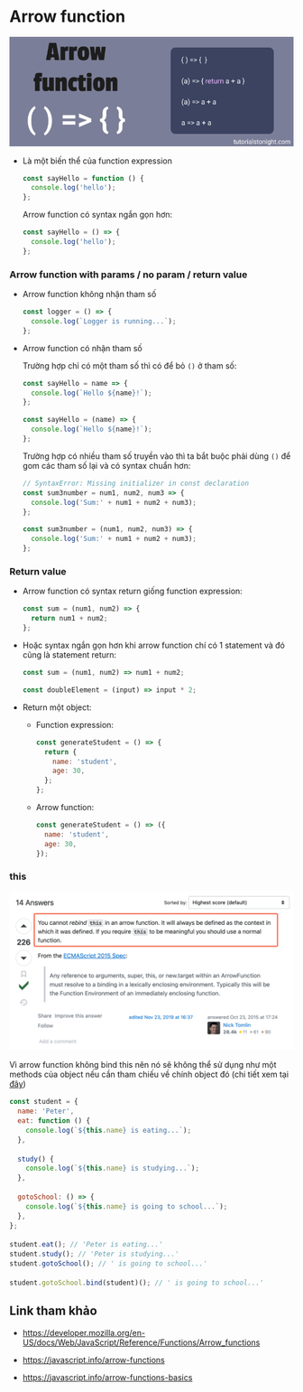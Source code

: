 # Arrow function

![](../images/arrow-function-banner.webp)

- Là một biến thể của function expression

  ```js
  const sayHello = function () {
    console.log('hello');
  };
  ```

  Arrow function có syntax ngắn gọn hơn:

  ```js
  const sayHello = () => {
    console.log('hello');
  };
  ```

### Arrow function with params / no param / return value

- Arrow function không nhận tham số

  ```js
  const logger = () => {
    console.log(`Logger is running...`);
  };
  ```

- Arrow function có nhận tham số

  Trường hợp chỉ có một tham số thì có để bỏ `()` ở tham số:

  ```js
  const sayHello = name => {
    console.log(`Hello ${name}!`);
  };
  ```

  ```js
  const sayHello = (name) => {
    console.log(`Hello ${name}!`);
  };
  ```

  Trường hợp có nhiều tham số truyền vào thì ta bắt buộc phải dùng `()` để gom các tham số lại và có syntax chuẩn hơn:

  ```js
  // SyntaxError: Missing initializer in const declaration
  const sum3number = num1, num2, num3 => {
    console.log('Sum:' + num1 + num2 + num3);
  };
  ```

  ```js
  const sum3number = (num1, num2, num3) => {
    console.log('Sum:' + num1 + num2 + num3);
  };
  ```

### Return value

- Arrow function có syntax return giống function expression:

  ```js
  const sum = (num1, num2) => {
    return num1 + num2;
  };
  ```

- Hoặc syntax ngắn gọn hơn khi arrow function chí có 1 statement và đó cũng là statement return:

  ```js
  const sum = (num1, num2) => num1 + num2;
  ```

  ```js
  const doubleElement = (input) => input * 2;
  ```

- Return một object:

  - Function expression:

    ```js
    const generateStudent = () => {
      return {
        name: 'student',
        age: 30,
      };
    };
    ```

  - Arrow function:

    ```js
    const generateStudent = () => ({
      name: 'student',
      age: 30,
    });
    ```

### this

![](../images/bind-this-arrow-function.png)

Vì arrow function không bind this nên nó sẽ không thể sử dụng như một methods của object nếu cần tham chiếu về chính object đó (chi tiết xem tại [đây](https://stackoverflow.com/questions/33308121/can-you-bind-this-in-an-arrow-function))

```js
const student = {
  name: 'Peter',
  eat: function () {
    console.log(`${this.name} is eating...`);
  },

  study() {
    console.log(`${this.name} is studying...`);
  },

  gotoSchool: () => {
    console.log(`${this.name} is going to school...`);
  },
};

student.eat(); // 'Peter is eating...'
student.study(); // 'Peter is studying...'
student.gotoSchool(); // ' is going to school...'

student.gotoSchool.bind(student)(); // ' is going to school...'
```

## Link tham khảo

- https://developer.mozilla.org/en-US/docs/Web/JavaScript/Reference/Functions/Arrow_functions

- https://javascript.info/arrow-functions

- https://javascript.info/arrow-functions-basics
